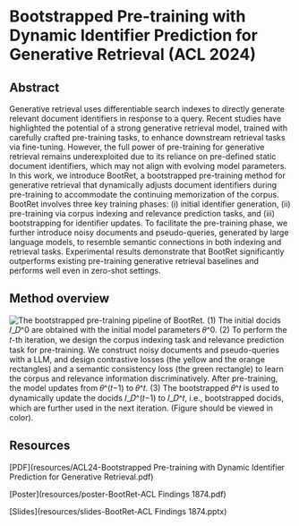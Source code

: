 # Bootstrapped Pre-training with Dynamic Identifier Prediction for Generative Retrieval (ACL 2024)

## Abstract
Generative retrieval uses differentiable search indexes to directly generate relevant document identifiers in response to a query. Recent studies have highlighted the potential of a strong generative retrieval model, trained with carefully crafted pre-training tasks, to enhance downstream retrieval tasks via fine-tuning. However, the full power of pre-training for generative retrieval remains underexploited due to its reliance on pre-defined static document identifiers, which may not align with evolving model parameters. In this work, we introduce BootRet, a bootstrapped pre-training method for generative retrieval that dynamically adjusts document identifiers during pre-training to accommodate the continuing  memorization of the corpus. BootRet involves three key training phases: (i) initial identifier generation, (ii) pre-training via corpus indexing and relevance prediction tasks, and (iii) bootstrapping for identifier updates. To facilitate the pre-training phase, we further introduce noisy documents and pseudo-queries, generated by large language models, to resemble semantic connections in both indexing and retrieval tasks. Experimental results demonstrate that BootRet significantly outperforms existing pre-training generative retrieval baselines and performs well even in zero-shot settings.

## Method overview

![The bootstrapped pre-training pipeline of BootRet. (1) The initial docids $𝐼_𝐷^0$ are obtained with the initial model parameters $𝜃^0$. (2) To perform the 𝑡-th iteration, we design the corpus indexing task and relevance prediction task for pre-training. We construct noisy documents and pseudo-queries with a LLM, and design contrastive losses (the yellow and the orange rectangles) and a semantic consistency loss (the green rectangle) to learn the corpus and relevance information discriminatively. After pre-training, the model updates from $𝜃^(𝑡−1)$  to $𝜃^𝑡$. (3) The bootstrapped $𝜃^𝑡$  is used to dynamically update the docids $𝐼_𝐷^(𝑡−1)$  to $𝐼_𝐷^𝑡$, i.e., bootstrapped docids, which are further used in the next iteration. (Figure should be viewed in color).](resources/overview.png)


## Resources
[PDF](resources/ACL24-Bootstrapped Pre-training with Dynamic Identifier Prediction for Generative  Retrieval.pdf)

[Poster](resources/poster-BootRet-ACL Findings 1874.pdf)

[Slides](resources/slides-BootRet-ACL Findings 1874.pptx)




